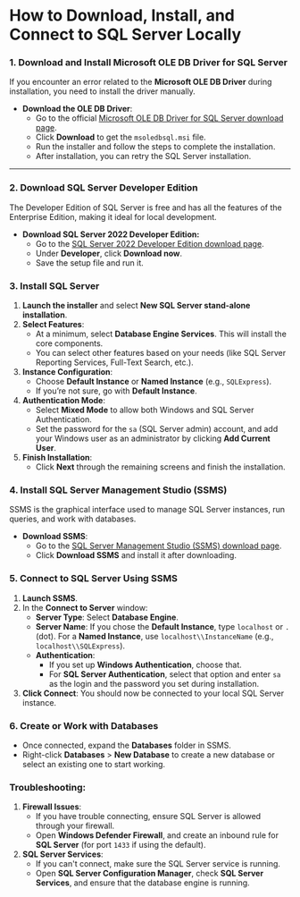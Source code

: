 
# How to Download, Install, and Connect to SQL Server Locally

### 1. **Download and Install Microsoft OLE DB Driver for SQL Server**
If you encounter an error related to the **Microsoft OLE DB Driver** during installation, you need to install the driver manually.

- **Download the OLE DB Driver**:
   - Go to the official [Microsoft OLE DB Driver for SQL Server download page](https://learn.microsoft.com/en-us/sql/connect/oledb/download-oledb-driver-for-sql-server?view=sql-server-ver16).
   - Click **Download** to get the `msoledbsql.msi` file.
   - Run the installer and follow the steps to complete the installation.
   - After installation, you can retry the SQL Server installation.

---

### 2. **Download SQL Server Developer Edition**
The Developer Edition of SQL Server is free and has all the features of the Enterprise Edition, making it ideal for local development.

- **Download SQL Server 2022 Developer Edition:**
   - Go to the [SQL Server 2022 Developer Edition download page](https://www.microsoft.com/en-us/sql-server/sql-server-downloads).
   - Under **Developer**, click **Download now**.
   - Save the setup file and run it.

### 3. **Install SQL Server**
1. **Launch the installer** and select **New SQL Server stand-alone installation**.
2. **Select Features**: 
   - At a minimum, select **Database Engine Services**. This will install the core components.
   - You can select other features based on your needs (like SQL Server Reporting Services, Full-Text Search, etc.).
3. **Instance Configuration**: 
   - Choose **Default Instance** or **Named Instance** (e.g., `SQLExpress`).
   - If you’re not sure, go with **Default Instance**.
4. **Authentication Mode**: 
   - Select **Mixed Mode** to allow both Windows and SQL Server Authentication.
   - Set the password for the `sa` (SQL Server admin) account, and add your Windows user as an administrator by clicking **Add Current User**.
5. **Finish Installation**: 
   - Click **Next** through the remaining screens and finish the installation.

### 4. **Install SQL Server Management Studio (SSMS)**
SSMS is the graphical interface used to manage SQL Server instances, run queries, and work with databases.

- **Download SSMS**:
   - Go to the [SQL Server Management Studio (SSMS) download page](https://learn.microsoft.com/en-us/sql/ssms/download-sql-server-management-studio-ssms).
   - Click **Download SSMS** and install it after downloading.

### 5. **Connect to SQL Server Using SSMS**
1. **Launch SSMS**.
2. In the **Connect to Server** window:
   - **Server Type**: Select **Database Engine**.
   - **Server Name**: If you chose the **Default Instance**, type `localhost` or `.` (dot). For a **Named Instance**, use `localhost\\InstanceName` (e.g., `localhost\\SQLExpress`).
   - **Authentication**: 
     - If you set up **Windows Authentication**, choose that.
     - For **SQL Server Authentication**, select that option and enter `sa` as the login and the password you set during installation.
3. **Click Connect**: You should now be connected to your local SQL Server instance.

### 6. **Create or Work with Databases**
- Once connected, expand the **Databases** folder in SSMS.
- Right-click **Databases** > **New Database** to create a new database or select an existing one to start working.

### Troubleshooting:
1. **Firewall Issues**: 
   - If you have trouble connecting, ensure SQL Server is allowed through your firewall.
   - Open **Windows Defender Firewall**, and create an inbound rule for **SQL Server** (for port `1433` if using the default).
2. **SQL Server Services**:
   - If you can't connect, make sure the SQL Server service is running.
   - Open **SQL Server Configuration Manager**, check **SQL Server Services**, and ensure that the database engine is running.


